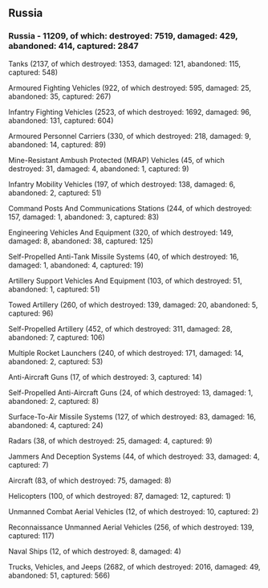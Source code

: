 
 
 ## Russia
 
 ### Russia - 11209, of which: destroyed: 7519, damaged: 429, abandoned: 414, captured: 2847

 

 

 Tanks (2137, of which destroyed: 1353, damaged: 121, abandoned: 115, captured: 548)

 Armoured Fighting Vehicles (922, of which destroyed: 595, damaged: 25, abandoned: 35, captured: 267)

 Infantry Fighting Vehicles (2523, of which destroyed: 1692, damaged: 96, abandoned: 131, captured: 604)

 Armoured Personnel Carriers (330, of which destroyed: 218, damaged: 9, abandoned: 14, captured: 89)

 Mine-Resistant Ambush Protected (MRAP) Vehicles (45, of which destroyed: 31, damaged: 4, abandoned: 1, captured: 9)

 Infantry Mobility Vehicles (197, of which destroyed: 138, damaged: 6, abandoned: 2, captured: 51)

 Command Posts And Communications Stations (244, of which destroyed: 157, damaged: 1, abandoned: 3, captured: 83)

 Engineering Vehicles And Equipment (320, of which destroyed: 149, damaged: 8, abandoned: 38, captured: 125)

 Self-Propelled Anti-Tank Missile Systems (40, of which destroyed: 16, damaged: 1, abandoned: 4, captured: 19)

 Artillery Support Vehicles And Equipment (103, of which destroyed: 51, abandoned: 1, captured: 51)

 Towed Artillery (260, of which destroyed: 139, damaged: 20, abandoned: 5, captured: 96)

 Self-Propelled Artillery (452, of which destroyed: 311, damaged: 28, abandoned: 7, captured: 106)

 Multiple Rocket Launchers (240, of which destroyed: 171, damaged: 14, abandoned: 2, captured: 53)

 Anti-Aircraft Guns (17, of which destroyed: 3, captured: 14)

 Self-Propelled Anti-Aircraft Guns (24, of which destroyed: 13, damaged: 1, abandoned: 2, captured: 8)

 Surface-To-Air Missile Systems (127, of which destroyed: 83, damaged: 16, abandoned: 4, captured: 24)

 Radars (38, of which destroyed: 25, damaged: 4, captured: 9)

 Jammers And Deception Systems (44, of which destroyed: 33, damaged: 4, captured: 7)

 Aircraft (83, of which destroyed: 75, damaged: 8)

 Helicopters (100, of which destroyed: 87, damaged: 12, captured: 1)

 Unmanned Combat Aerial Vehicles (12, of which destroyed: 10, captured: 2)

 Reconnaissance Unmanned Aerial Vehicles (256, of which destroyed: 139, captured: 117)

 Naval Ships (12, of which destroyed: 8, damaged: 4)

 Trucks, Vehicles, and Jeeps (2682, of which destroyed: 2016, damaged: 49, abandoned: 51, captured: 566)

